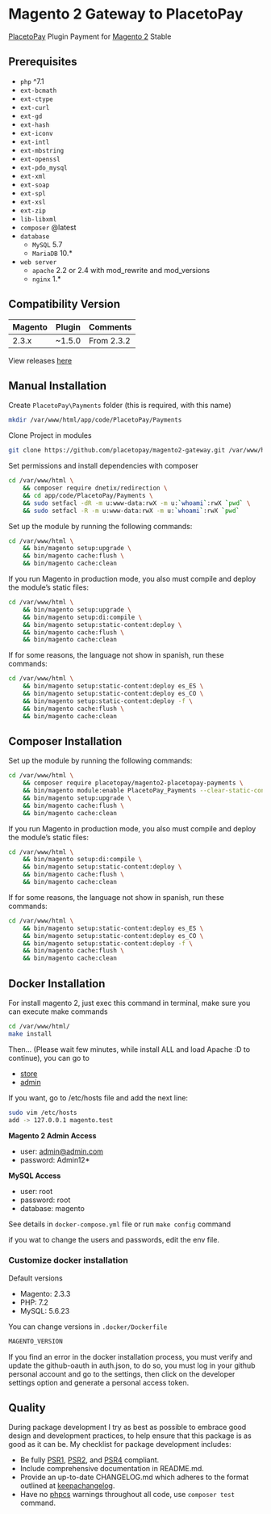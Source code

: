 # Magento 2 Gateway to PlacetoPay

[PlacetoPay][link-placetopay] Plugin Payment for [Magento 2][link-magento] Stable

## Prerequisites
- `php` ^7.1
- `ext-bcmath`
- `ext-ctype`
- `ext-curl`
- `ext-gd`
- `ext-hash`
- `ext-iconv`
- `ext-intl`
- `ext-mbstring`
- `ext-openssl`
- `ext-pdo_mysql`
- `ext-xml`
- `ext-soap`
- `ext-spl`
- `ext-xsl`
- `ext-zip`
- `lib-libxml`
- `composer` @latest
- `database`
    - `MySQL` 5.7
    - `MariaDB` 10.*
- `web server`
    - `apache` 2.2 or 2.4 with mod_rewrite and mod_versions
    - `nginx` 1.*
    
## Compatibility Version

| Magento | Plugin   | Comments       |
|------------|----------|----------------|
| 2.3.x      | ~1.5.0   | From 2.3.2  |

View releases [here][link-releases]

## Manual Installation

Create `PlacetoPay\Payments` folder (this is required, with this name)

```bash
mkdir /var/www/html/app/code/PlacetoPay/Payments
```

Clone Project in modules
 
```bash
git clone https://github.com/placetopay/magento2-gateway.git /var/www/html/app/code/PlacetoPay/Payments
```

Set permissions and install dependencies with composer

```bash
cd /var/www/html \
    && composer require dnetix/redirection \
    && cd app/code/PlacetoPay/Payments \
    && sudo setfacl -dR -m u:www-data:rwX -m u:`whoami`:rwX `pwd` \
    && sudo setfacl -R -m u:www-data:rwX -m u:`whoami`:rwX `pwd`
```

Set up the module by running the following commands:

```bash
cd /var/www/html \
    && bin/magento setup:upgrade \
    && bin/magento cache:flush \
    && bin/magento cache:clean
```

If you run Magento in production mode, you also must compile and deploy the module’s static files:

```bash
cd /var/www/html \
    && bin/magento setup:upgrade \
    && bin/magento setup:di:compile \
    && bin/magento setup:static-content:deploy \
    && bin/magento cache:flush \
    && bin/magento cache:clean
```

If for some reasons, the language not show in spanish, run these commands:

```bash
cd /var/www/html \
    && bin/magento setup:static-content:deploy es_ES \
    && bin/magento setup:static-content:deploy es_CO \
    && bin/magento setup:static-content:deploy -f \
    && bin/magento cache:flush \
    && bin/magento cache:clean
```

## Composer Installation

Set up the module by running the following commands:

```bash
cd /var/www/html \
    && composer require placetopay/magento2-placetopay-payments \
    && bin/magento module:enable PlacetoPay_Payments --clear-static-content \
    && bin/magento setup:upgrade \
    && bin/magento cache:flush \
    && bin/magento cache:clean
```

If you run Magento in production mode, you also must compile and deploy the module’s static files:

```bash
cd /var/www/html \
    && bin/magento setup:di:compile \
    && bin/magento setup:static-content:deploy \
    && bin/magento cache:flush \
    && bin/magento cache:clean
```

If for some reasons, the language not show in spanish, run these commands:

```bash
cd /var/www/html \
    && bin/magento setup:static-content:deploy es_ES \
    && bin/magento setup:static-content:deploy es_CO \
    && bin/magento setup:static-content:deploy -f \
    && bin/magento cache:flush \
    && bin/magento cache:clean
```

## Docker Installation
For install magento 2, just exec this command in terminal, make sure you can execute make commands 
 
```bash
cd /var/www/html/
make install
```

Then... (Please wait few minutes, while install ALL and load Apache :D to continue), you can go to
 
- [store](http://localhost)
- [admin](http://localhost/admin)

If you want, go to /etc/hosts file and add the next line:

```bash
sudo vim /etc/hosts
add -> 127.0.0.1 magento.test
```

__Magento 2 Admin Access__
 
- user: admin@admin.com
- password: Admin12*

__MySQL Access__

- user: root
- password: root
- database: magento

See details in `docker-compose.yml` file or run `make config` command

if you wat to change the users and passwords, edit the env file. 

### Customize docker installation

Default versions

- Magento: 2.3.3
- PHP: 7.2
- MySQL: 5.6.23

You can change versions in `.docker/Dockerfile`

```bash
MAGENTO_VERSION
```

If you find an error in the docker installation process, you must verify and update the github-oauth in auth.json, to do so, you must log in your github personal account and go to the settings, then click on the developer settings option and generate a personal access token. 

## Quality

During package development I try as best as possible to embrace good design and development practices, to help ensure that this package is as good as it can
be. My checklist for package development includes:

- Be fully [PSR1][link-psr-1], [PSR2][link-psr-2], and [PSR4][link-psr-1] compliant.
- Include comprehensive documentation in README.md.
- Provide an up-to-date CHANGELOG.md which adheres to the format outlined
    at [keepachangelog][link-keepachangelog].
- Have no [phpcs][link-phpcs] warnings throughout all code, use `composer test` command.

[link-placetopay]: https://www.placetopay.com
[link-magento]: https://magento.com
[link-releases]: https://github.com/placetopay-org/magento2-placetopay/releases
[link-psr-1]: https://www.php-fig.org/psr/psr-1/
[link-psr-2]: https://www.php-fig.org/psr/psr-2/
[link-psr-4]: https://www.php-fig.org/psr/psr-4/
[link-keepachangelog]: https://keepachangelog.com
[link-phpcs]: http://pear.php.net/package/PHP_CodeSniffer
